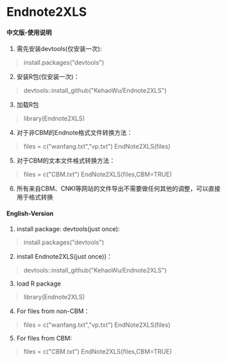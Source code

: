 # Endnote2XLS
#### 中文版-使用说明
1. 需先安装devtools(仅安装一次):  
> install.packages("devtools")

2. 安装R包(仅安装一次)：
> devtools::install_github("KehaoWu/Endnote2XLS")

3. 加载R包
> library(Endnote2XLS)

4. 对于非CBM的Endnote格式文件转换方法：
> files = c("wanfang.txt","vp.txt")
> EndNote2XLS(files)

5. 对于CBM的文本文件格式转换方法：
> files = c("CBM.txt")
> EndNote2XLS(files,CBM=TRUE)

6. 所有来自CBM、CNKI等网站的文件导出不需要做任何其他的调整，可以直接用于格式转换

#### English-Version</h5>
1. install package: devtools(just once):  
> install.packages("devtools")

2. install Endnote2XLS(just once))：
>devtools::install_github("KehaoWu/Endnote2XLS")

3. load R package
> library(Endnote2XLS)

4. For files from non-CBM：
> files = c("wanfang.txt","vp.txt")
> EndNote2XLS(files)

5. For files from CBM:
> files = c("CBM.txt")
> EndNote2XLS(files,CBM=TRUE)

